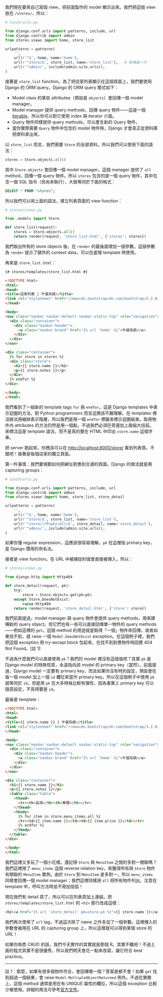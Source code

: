 我們現在要來自己寫個 view，把前面製作的 model 顯示出來。我們把這個 view 放在 `/stores/`，所以：

```python
# lunch/urls.py

from django.conf.urls import patterns, include, url
from django.contrib import admin
from stores.views import home, store_list

urlpatterns = patterns(
    '',
    url(r'^$', home, name='home'),
    url(r'^store/$', store_list, name='store_list'),   # 新增這一行
    url(r'^admin/', include(admin.site.urls)),
)
```

接著是 `store_list` function。為了把店家列表顯示在這個頁面上，我們要使用 Django 的 ORM query。Django 的 ORM query 模式如下：

* Model class 的某些 attributes（預設是 `objects`）會回傳一個 model manager。
* Model manager 提供 query methods，回傳 query 物件——這是一個 [iterable](https://docs.python.org/2/glossary.html#term-iterable)，所以你可以對它使用 index 與 iterator 介面。
* Query 物件同樣提供 query methods，可以產生新的 Query 物件。
* 當你實際需要 `Query` 物件中包含的 model 物件時，Django 才會真正從資料庫把資料拿出來。

以 `store_list` 而言，我們需要 `Store` 的全部資料。所以我們可以使用下面的語法：

```python
stores = Store.objects.all()
```

其中 `Store.objects` 會回傳一個 model manager。這個 manager 提供了 `all` method，回傳一個 query 物件。所以 `stores` 包含的是一個 query 物件，其中包含一個 SQL 指令（但尚未執行），大致等同於下面的格式：

```sql
SELECT * FROM "stores";
```

所以我們可以用上面的語法，建立列表頁面的 view function：

```python
# stores/views.py

from .models import Store

def store_list(request):
    stores = Store.objects.all()
    return render(request, 'store_list.html', {'stores': stores})
```

我們取出所有的 store objects 後，在 `render` 的最後面增加一個參數。這個參數為 `render` 提示了額外的 context data，可以在處理 template 時使用。

再來是 `store_list.html`：

```html
{# stores/templates/store_list.html #}

<!DOCTYPE html>
<html>
<head>
<title>店家列表 | 午餐系統</title>
<link rel="stylesheet" href="//maxcdn.bootstrapcdn.com/bootstrap/3.2.0/css/bootstrap.min.css">
</head>

<body>
<nav class="navbar navbar-default navbar-static-top" role="navigation">
  <div class="container">
    <div class="navbar-header">
      <a class="navbar-brand" href="{% url 'home' %}">午餐系統</a>
    </div>
  </div>
</nav>

<div class="container">
  {% for store in stores %}
  <div class="store">
    <h2>{{ store.name }}</h2>
    <p>{{ store.notes }}</p>
  </div>
  {% endfor %}
</div>

</body>
</html>
```

我們看到了一組新的 template tags `for` 與 `endfor`。這是 Django templates 中表示迴圈的方法，對 Python programmers 而言這應該不難理解。在 templates 裡沒辦法用縮排表示階層，所以我們是用一個 `endfor` 標籤來標示迴圈結束。取用物件內 attributes 的方法仍然是用一個點，不過我們必須在旁邊加上兩組大括弧，來標注這是 template 語法，而不是真的要在 HTML 中印出 `store.name` 這個字串。

把 server 跑起來，你應該可以在 <http://localhost:8000/store/> 看到列表頁。不錯吧！接著是每個店家的獨立頁面。

第一件事情：我們要規劃如何把網址對應到合適的頁面。Django 的做法就是用 capturing groups：

```python
# lunch/urls.py

from django.conf.urls import patterns, include, url
from django.contrib import admin
from stores.views import home, store_list, store_detail

urlpatterns = patterns(
    '',
    url(r'^$', home, name='home'),
    url(r'^store/$', store_list, name='store_list'),
    url(r'^store/(?P<pk>\d+)/$', store_detail, name='store_detail'),    # 新增這行
    url(r'^admin/', include(admin.site.urls)),
)
```

如果你懂 regular expression，這應該很容易理解。`pk` 在這裡指 primary key，是 Django 慣用的命名法。

接者是 view function。在 URL 中被捕捉的值會直接被傳入，所以：

```python
# stores/views.py

from django.http import Http404

def store_detail(request, pk):
    try:
        store = Store.objects.get(pk=pk)
    except Store.DoesNotExist:
        raise Http404
    return render(request, 'store_detail.html', {'store': store})
```

我們前面提過，model manager 與 query 物件會提供 query methods，用來建構新的 query object。但它們也有一些可以直接回傳單一物件的 query methods——例如這裡的 `get`。這個 method 的用途就是取得「一個」物件來回傳，或者如果找不到，就 raise 一個 `Model.DoesNotExist` exception。在這個例子裡，我們把這個 exception 用 try-except block 包起來，在找不到對應物件時回應 404 Not Found。[註 1]

不過為什麼我們可以直接使用 `pk`？我們的 model 裡沒有這個值吧？其實 `pk` 是 Django model 的特殊性質，永遠指向該 model 的 primary key（當然）。前面提過，Django model 一定要有 primary key，而且如果你沒有特別設定，預設會在每一個 model 加上一個 `id` 欄位來當作 primary key。所以在這個例子中使用 `pk` 就等同於 `id`，但是用 `pk` 在大多時候比較有彈性，因為事實上 primary key 可以隨意設定，不見得要是 `id`。

最後是 template：

```html
<!DOCTYPE html>
<html>
<head>
<title>{{ store.name }} | 午餐系統</title>
<link rel="stylesheet" href="//maxcdn.bootstrapcdn.com/bootstrap/3.2.0/css/bootstrap.min.css">
</head>

<body>
<nav class="navbar navbar-default navbar-static-top" role="navigation">
  <div class="container">
    <div class="navbar-header">
      <a class="navbar-brand" href="{% url 'home' %}">午餐系統</a>
    </div>
  </div>
</nav>

<div class="container">
  <h1>{{ store.name }}</h1>
  <p>{{ store.notes }}</p>
  <table class="table">
    <thead>
      <tr><th>品項</th><th>單價</th></tr>
    </thead>
    <tbody>
      {% for item in store.menu_items.all %}
      <tr><td>{{ item.name }}</td><td>{{ item.price }}</td></tr>
      {% endfor %}
    </tbody>
  </table>
</div>

</body>
</html>
```

我們這裡又多玩了一個小花樣。還記得 `Store` 與 `MenuItem` 之間的多對一關聯嗎？我們這裡用了 `menu_items` 這個 reverse relation key，來獲得所有與 `Store` 物件有關聯的 `MenuItem` 實例。由於 `Store` 到 `MenuItem` 是多對一，所以 `menu_items` 同樣會回傳一個 model manager；我們這裡同樣用 `all` 把所有物件列出。注意在 template 中，呼叫方法時並不用加括弧！

現在我們有 detail 頁了，所以可以在列表頁加上連結。把 `stores/templates/store_list.html` 的 `<h2>` 那行改成這樣：

```html
<h2><a href="{% url 'store_detail' pk=store.pk %}">{{ store.name }}</a></h2>
```

我們再次使用了 `url` tag，不過這次除了 name 之外多加了一個參數。這裡傳入的參數會被用在 URL 的 capturing group 上，所以這樣就可以得到某個 store 的 URL！

如果你熟悉 CRUD 的話，我們今天實作的其實就是那個 R。其實不難吧！不過上面的程式其實不是很優秀，所以我們明天會花一點來改寫，讓它符合 best practice。


---

註 1：那麼，如果有很多個物件符合，會回傳哪一個？答案是都不會！如果 `get` 找到超過一個結果，會 raise `Model.MultipleObjectReturned` 例外。不過在實務上，這個 method 通常是用在有 UNIQUE 屬性的欄位，所以這個 exception 比較少被使用。詳細的用法可參考[官方文件](https://docs.djangoproject.com/en/dev/ref/models/querysets/#django.db.models.query.QuerySet.get)。
